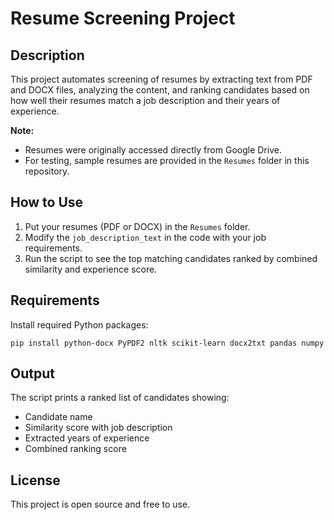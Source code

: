 # Resume Screening Project

## Description

This project automates screening of resumes by extracting text from PDF and DOCX files, analyzing the content, and ranking candidates based on how well their resumes match a job description and their years of experience.

**Note:**  
- Resumes were originally accessed directly from Google Drive.  
- For testing, sample resumes are provided in the `Resumes` folder in this repository.

## How to Use

1. Put your resumes (PDF or DOCX) in the `Resumes` folder.  
2. Modify the `job_description_text` in the code with your job requirements.  
3. Run the script to see the top matching candidates ranked by combined similarity and experience score.

## Requirements

Install required Python packages:

``pip install python-docx PyPDF2 nltk scikit-learn docx2txt pandas numpy``

## Output

The script prints a ranked list of candidates showing:

- Candidate name  
- Similarity score with job description  
- Extracted years of experience  
- Combined ranking score  

## License

This project is open source and free to use.

